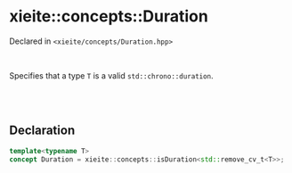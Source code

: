 # xieite::concepts::Duration
Declared in `<xieite/concepts/Duration.hpp>`

<br/>

Specifies that a type `T` is a valid `std::chrono::duration`.

<br/><br/>

## Declaration
```cpp
template<typename T>
concept Duration = xieite::concepts::isDuration<std::remove_cv_t<T>>;
```
